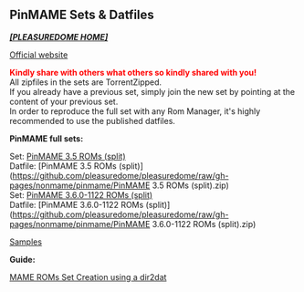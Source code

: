 ## PinMAME Sets & Datfiles

<i><b>[[PLEASUREDOME HOME]](https://pleasuredome.github.io/pleasuredome/index.html)</b></i><br>

[Official website](https://github.com/vpinball/pinmame/releases)<br>

<b><span style="color: red;">Kindly share with others what others so kindly shared with you!</span></b><br>
All zipfiles in the sets are TorrentZipped.<br>
If you already have a previous set, simply join the new set by pointing at the content of your previous set.<br>
In order to reproduce the full set with any Rom Manager, it's highly recommended to use the published datfiles.<br>

<b>PinMAME full sets:</b>

Set: [PinMAME 3.5 ROMs (split)](magnet:?xt=urn:btih:34516c96eb8dba991419c79c32280aa8c5100d59&dn=PinMAME%203.5%20ROMs%20(split)&tr=udp%3a%2f%2ftracker.openbittorrent.com%3a80&tr=udp%3a%2f%2ftracker.opentrackr.org%3a1337%2fannounce)<br>
Datfile: [PinMAME 3.5 ROMs (split)](https://github.com/pleasuredome/pleasuredome/raw/gh-pages/nonmame/pinmame/PinMAME 3.5 ROMs (split).zip)<br>
Set: [PinMAME 3.6.0-1122 ROMs (split)](magnet:?xt=urn:btih:32575692bf4f1c18eeb884ee49ff5f0ad1424ac7&dn=PinMAME%203.6.0-1122%20ROMs%20%28split%29&tr=udp%3A%2F%2Ftracker.opentrackr.org%3A1337%2Fannounce&tr=udp%3A%2F%2Fbt2.archive.org%3A6969%2Fannounce)<br>
Datfile: [PinMAME 3.6.0-1122 ROMs (split)](https://github.com/pleasuredome/pleasuredome/raw/gh-pages/nonmame/pinmame/PinMAME 3.6.0-1122 ROMs (split).zip)<br>

[Samples](https://sourceforge.net/projects/pinmame/files/samples/)<br>

<b>Guide:</b>

[MAME ROMs Set Creation using a dir2dat](https://pleasuredome.miraheze.org/wiki/MAME_ROMs_Set_Creation_using_a_dir2dat)<br>
